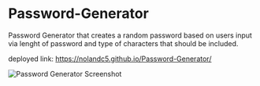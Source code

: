 # Password-Generator

Password Generator that creates a random password based on users input via lenght of password and type of characters that should be included.

deployed link: https://nolandc5.github.io/Password-Generator/

![Password Generator Screenshot](https://user-images.githubusercontent.com/61319384/182050416-e9e2ffe1-c2d5-4e3c-8dd9-35caa090529c.png)
